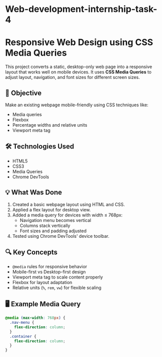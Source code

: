 # Web-development-internship-task-4
# Responsive Web Design using CSS Media Queries

This project converts a static, desktop-only web page into a responsive layout that works well on mobile devices. It uses **CSS Media Queries** to adjust layout, navigation, and font sizes for different screen sizes.

## 📱 Objective
Make an existing webpage mobile-friendly using CSS techniques like:
- Media queries
- Flexbox
- Percentage widths and relative units
- Viewport meta tag

## 🛠 Technologies Used
- HTML5
- CSS3
- Media Queries
- Chrome DevTools

## 💡 What Was Done
1. Created a basic webpage layout using HTML and CSS.
2. Applied a flex layout for desktop view.
3. Added a media query for devices with width ≤ 768px:
   - Navigation menu becomes vertical
   - Columns stack vertically
   - Font sizes and padding adjusted
4. Tested using Chrome DevTools' device toolbar.

## 🔍 Key Concepts
- `@media` rules for responsive behavior
- Mobile-first vs Desktop-first design
- Viewport meta tag to scale content properly
- Flexbox for layout adaptation
- Relative units (`%`, `rem`, `vw`) for flexible scaling

## 🖥 Example Media Query
```css
@media (max-width: 768px) {
  .nav-menu {
    flex-direction: column;
  }
  .container {
    flex-direction: column;
  }
}
